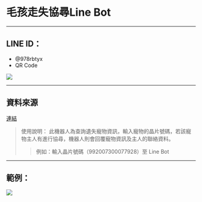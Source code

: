 # 毛孩走失協尋Line Bot
****
## LINE ID：
- @978rbtyx
- QR Code

![](https://qr-official.line.me/sid/L/978rbtyx.png)
****
## 資料來源
[連結](https://data.gov.tw/dataset/77682)
>  使⽤說明： 此機器人為查詢遺失寵物資訊，輸入寵物的晶片號碼，若該寵物主人有進行協尋，機器人則會回覆寵物資訊及主人的聯絡資料。
>> 例如：輸入晶片號碼（992007300077928）至 Line Bot 


****
## 範例：
![](https://cdn.discordapp.com/attachments/1083601314317078549/1120377776415965294/S__3555407.jpg)
